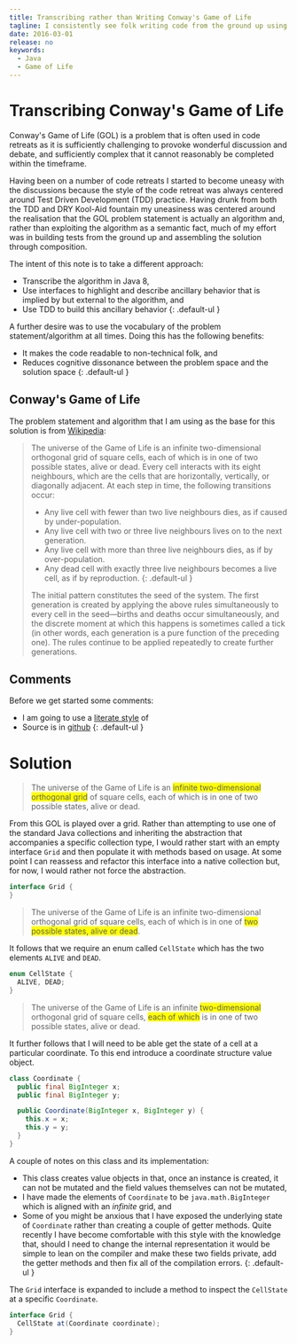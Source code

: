 ```yaml
---
title: Transcribing rather than Writing Conway's Game of Life
tagline: I consistently see folk writing code from the ground up using TDD techniques without considering the DRY principle.  Conway's Game of Life (GOL) is a good example of this where the the problem statement contains semantic facts which can simply be transcribed into code rather than developed in code.  This note demonstrates how much of GOL can be written without much effort.
date: 2016-03-01
release: no
keywords:
  - Java
  - Game of Life
---
```


# Transcribing Conway's Game of Life

Conway's Game of Life (GOL) is a problem that is often used in code retreats as it is sufficiently challenging to provoke wonderful discussion and debate, and sufficiently complex that it cannot reasonably be completed within the timeframe.

Having been on a number of code retreats I started to become uneasy with the discussions because the style of the code retreat was always centered around Test Driven Development (TDD) practice.  Having drunk from both the TDD and DRY Kool-Aid fountain my uneasiness was centered around the realisation that the GOL problem statement is actually an algorithm and, rather than exploiting the algorithm as a semantic fact, much of my effort was in building tests from the ground up and assembling the solution through composition.

The intent of this note is to take a different approach:

- Transcribe the algorithm in Java 8,
- Use interfaces to highlight and describe ancillary behavior that is implied by but external to the algorithm, and
- Use TDD to build this ancillary behavior
{: .default-ul }

A further desire was to use the vocabulary of the problem statement/algorithm at all times.  Doing this has the following benefits:

- It makes the code readable to non-technical folk, and
- Reduces cognitive dissonance between the problem space and the solution space
{: .default-ul }

## Conway's Game of Life

The problem statement and algorithm that I am using as the base for this solution is from [Wikipedia](https://en.wikipedia.org/wiki/Conway%27s_Game_of_Life):

> The universe of the Game of Life is an infinite two-dimensional orthogonal grid of square cells, each of which is in one of two possible states, alive or dead. Every cell interacts with its eight neighbours, which are the cells that are horizontally, vertically, or diagonally adjacent. At each step in time, the following transitions occur:
>
> - Any live cell with fewer than two live neighbours dies, as if caused by under-population.
> - Any live cell with two or three live neighbours lives on to the next generation.
> - Any live cell with more than three live neighbours dies, as if by over-population.
> - Any dead cell with exactly three live neighbours becomes a live cell, as if by reproduction.
> {: .default-ul }
>
> The initial pattern constitutes the seed of the system. The first generation is created by applying the above rules simultaneously to every cell in the seed—births and deaths occur simultaneously, and the discrete moment at which this happens is sometimes called a tick (in other words, each generation is a pure function of the preceding one). The rules continue to be applied repeatedly to create further generations.

## Comments

Before we get started some comments:

- I am going to use a [literate style](https://en.wikipedia.org/wiki/Literate_programming) of
- Source is in [github](https://github.com/graeme-lockley/conways-game-of-life-java8)
{: .default-ul }

# Solution

> The universe of the Game of Life is an <span style="background-color: yellow">infinite two-dimensional orthogonal grid</span> of square cells, each of which is in one of two possible states, alive or dead.

From this GOL is played over a grid. Rather than attempting to use one of the standard Java collections and inheriting the abstraction that accompanies a specific collection type, I would rather start with an empty interface `Grid` and then populate it with methods based on usage.  At some point I can reassess and refactor this interface into a native collection but, for now, I would rather not force the abstraction.

~~~ java
interface Grid {
}
~~~

> The universe of the Game of Life is an infinite two-dimensional orthogonal grid of square cells, each of which is in one of <span style="background-color: yellow">two possible states, alive or dead</span>.

It follows that we require an enum called `CellState` which has the two elements `ALIVE` and `DEAD`.

~~~ java
enum CellState {
  ALIVE, DEAD;
}
~~~

> The universe of the Game of Life is an infinite <span style="background-color: yellow">two-dimensional</span> orthogonal grid of square cells, <span style="background-color: yellow">each of which</span> is in one of two possible states, alive or dead.

It further follows that I will need to be able get the state of a cell at a particular coordinate.  To this end introduce a coordinate structure value object.

~~~ java
class Coordinate {
  public final BigInteger x;
  public final BigInteger y;

  public Coordinate(BigInteger x, BigInteger y) {
    this.x = x;
    this.y = y;
  }
}
~~~

A couple of notes on this class and its implementation:

- This class creates value objects in that, once an instance is created, it can not be mutated and the field values themselves can not be mutated,
- I have made the elements of `Coordinate` to be `java.math.BigInteger` which is aligned with an *infinite* grid, and
- Some of you might be anxious that I have exposed the underlying state of `Coordinate` rather than creating a couple of getter methods.  Quite recently I have become comfortable with this style with the knowledge that, should I need to change the internal representation it would be simple to lean on the compiler and make these two fields private, add the getter methods and then fix all of the compilation errors.
{: .default-ul }

The `Grid` interface is expanded to include a method to inspect the `CellState` at a specific `Coordinate`.

~~~ java
interface Grid {
  CellState at(Coordinate coordinate);
}
~~~
